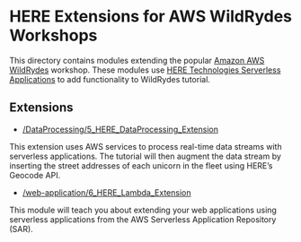 # HERE Extensions for AWS WildRydes Workshops

This directory contains modules extending the popular [Amazon AWS WildRydes](https://github.com/aws-samples/aws-serverless-workshops) workshop. These modules use [HERE Technologies Serverless Applications](https://serverlessrepo.aws.amazon.com/applications) to add functionality to WildRydes tutorial.

## Extensions
- [/DataProcessing/5_HERE_DataProcessing_Extension](DataProcessing/5_HERE_DataProcessing_Extension)

This extension uses AWS services to process real-time data streams with serverless applications. The tutorial will then augment the data stream by inserting the street addresses of each unicorn in the fleet using HERE’s Geocode API.

- [/web-application/6_HERE_Lambda_Extension](web-application/6_HERE_Lambda_Extension)

This module will teach you about extending your web applications using serverless applications from the AWS Serverless Application Repository (SAR).


